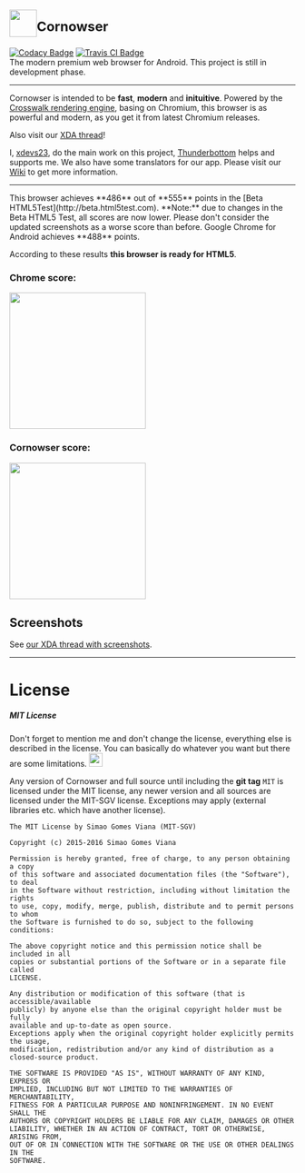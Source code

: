 # <img src="https://raw.githubusercontent.com/xdevs23/Cornowser/master/img/icons/icon_m_downsized.png" width="48" /><sup>Cornowser</sup>
[![Codacy Badge](https://api.codacy.com/project/badge/Grade/e26b6905697d4fdfb2a00d6db25decd3)](https://www.codacy.com/app/xdevs23/Cornowser?utm_source=github.com&amp;utm_medium=referral&amp;utm_content=xdevs23/Cornowser&amp;utm_campaign=Badge_Grade)
[![Travis CI Badge](https://travis-ci.org/xdevs23/Cornowser.svg)](https://travis-ci.org/)<br />
The modern premium web browser for Android. This project is still in development phase.


<hr />

Cornowser is intended to be **fast**, **modern** and **inituitive**.
Powered by the [Crosswalk rendering engine](http://crosswalk-project.org), basing on Chromium, this browser is as powerful and modern, as you get it from latest Chromium releases.

Also visit our [XDA thread](http://forum.xda-developers.com/android/apps-games/app-cornowser-t3287890)!

I, [xdevs23](http://github.com/xdevs23), do the main work on this project, [Thunderbottom](http://github.com/Thunderbottom) helps and supports me. We also have some translators for our app. Please visit our [Wiki](https://github.com/xdevs23/Cornowser/wiki) to get more information.


<hr />
This browser achieves **486** out of **555** points in the [Beta HTML5Test](http://beta.html5test.com).
**Note:** due to changes in the Beta HTML5 Test, all scores are now lower. Please don't consider the updated screenshots as a worse score than before.
Google Chrome for Android achieves **488** points.

According to these results **this browser is ready for HTML5**.

### Chrome score:
<img src="https://github.com/xdevs23/Cornowser/raw/screenshots/chrome52html5test.png" width="240" />

### Cornowser score:
<img src="https://github.com/xdevs23/Cornowser/raw/screenshots/cornowser1094html5test.png" width="240" />

## Screenshots

See [our XDA thread with screenshots](http://forum.xda-developers.com/devdb/project/?id=13347#screenshots).

<hr />

# License

##### MIT License

Don't forget to mention me and don't change the license, everything else is described in the license. You can basically do whatever you want but there are some limitations. <img src="http://emojipedia-us.s3.amazonaws.com/cache/a3/22/a32265bb1e91b1f642f53fc4f4edb5cc.png" width="24" />

Any version of Cornowser and full source until including the **git tag** <code>MIT</code> is licensed under the MIT license, any newer version and all sources are licensed under the MIT-SGV license. Exceptions may apply (external libraries etc. which have another license).

```
The MIT License by Simao Gomes Viana (MIT-SGV)

Copyright (c) 2015-2016 Simao Gomes Viana

Permission is hereby granted, free of charge, to any person obtaining a copy
of this software and associated documentation files (the "Software"), to deal
in the Software without restriction, including without limitation the rights
to use, copy, modify, merge, publish, distribute and to permit persons to whom
the Software is furnished to do so, subject to the following conditions:

The above copyright notice and this permission notice shall be included in all
copies or substantial portions of the Software or in a separate file called
LICENSE.

Any distribution or modification of this software (that is accessible/available
publicly) by anyone else than the original copyright holder must be fully
available and up-to-date as open source.
Exceptions apply when the original copyright holder explicitly permits the usage,
modification, redistribution and/or any kind of distribution as a closed-source product.

THE SOFTWARE IS PROVIDED "AS IS", WITHOUT WARRANTY OF ANY KIND, EXPRESS OR
IMPLIED, INCLUDING BUT NOT LIMITED TO THE WARRANTIES OF MERCHANTABILITY,
FITNESS FOR A PARTICULAR PURPOSE AND NONINFRINGEMENT. IN NO EVENT SHALL THE
AUTHORS OR COPYRIGHT HOLDERS BE LIABLE FOR ANY CLAIM, DAMAGES OR OTHER
LIABILITY, WHETHER IN AN ACTION OF CONTRACT, TORT OR OTHERWISE, ARISING FROM,
OUT OF OR IN CONNECTION WITH THE SOFTWARE OR THE USE OR OTHER DEALINGS IN THE
SOFTWARE.
```
